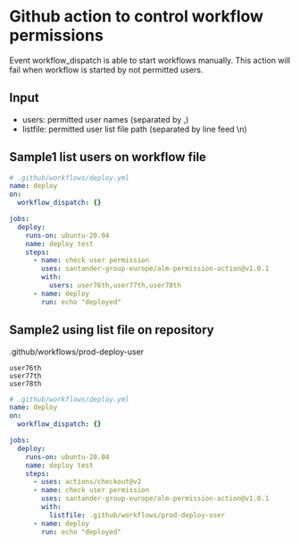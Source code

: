 # Github action to control workflow permissions

Event workflow_dispatch is able to start workflows manually.
This action will fail when workflow is started by not permitted users.


## Input

- users: permitted user names (separated by ,)
- listfile: permitted user list file path (separated by line feed \\n)

## Sample1 list users on workflow file

```yaml
# .github/workflows/deploy.yml
name: deploy
on:
  workflow_dispatch: {}

jobs:
  deploy:
    runs-on: ubuntu-20.04
    name: deploy test
    steps:
      - name: check user permission
        uses: santander-group-europe/alm-permission-action@v1.0.1
        with:
          users: user76th,user77th,user78th
      - name: deploy
        run: echo "deployed"
```

## Sample2 using list file on repository

.github/workflows/prod-deploy-user

```
user76th
user77th
user78th
```

```yaml
# .github/workflows/deploy.yml
name: deploy
on:
  workflow_dispatch: {}

jobs:
  deploy:
    runs-on: ubuntu-20.04
    name: deploy test
    steps:
      - uses: actions/checkout@v2
      - name: check user permission
        uses: santander-group-europe/alm-permission-action@v1.0.1
        with:
          listfile: .github/workflows/prod-deploy-user
      - name: deploy
        run: echo "deployed"
```
